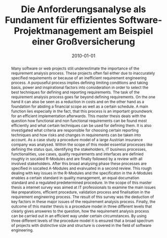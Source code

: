 ---
abstract: Many software or web projects still underestimate the importance of the
  requirement analysis process. These projects often fail either due to inaccurately
  specified requirements or because of an inefficient requirement engineering process.
  A purpuseful process implies defining limiting conditions and taking basis, power
  and inspirational factors into consideration in order to select the best techniques
  for defining and reporting requirements. The task of the requirement analysis process
  goes far beyond defining requirements. On the one hand it can also be seen as a
  reduction in costs and on the other hand as a foundation for abiding a financial
  scope as well as a certain schedule. A main function lies especially in the fact,
  that this process is an important groundwork for an efficient implementation afterwards.
  This master thesis deals with the question how functional and non functional requirements
  can be found most efficiently and what certain techniques can be used for defining
  them. It is also investigated what criteria are responsible for choosing certain
  reporting techniques and how risks and changes in requirements can be taken into
  account. As a case study a procedure model of a large Austrian insurance company
  was analysed. Within the scope of this model essential processes like defining the
  status quo, identifying the stakeholders, IT business processes, functionalities,
  use cases, quality requirements and interfaces are definied roughly in socalled
  R-Modules and are finally followed by a review with all involved stakeholders. After
  this broad analysing phase these processes are specified in socalled A-Modules and
  evalvuated in a second review. This rough dealing with key issues in the R-Modules
  and the specificaton in the A-Modules enables a certain standard in quality management,
  an equal documation standard and a regulated predetermined procedure. In the scope
  of this master thesis a internet survey was aimed at IT professionals to examine
  the main issues like preparations, efficient procedure, validation process and finalisation
  in the requirement engineering process. The result of this survey was the deduction
  of key factors in these major issues of the requirement analysis process. Finally,
  the outcome of this master thesis is a procedure model in three different levels
  that clearly gives answeres to the question, how the requirement analysis process
  can be carried out in an efficient way under certain circumstances. By using three
  different levels of the procedure model it is ensured that a broad spectrum of projects
  with distinctive size and structure is covered in the field of software engineering.
authors:
- Stefan Rameder
date: '2010-01-01'
featured: false
links:
- name: Publik
  url: https://publik.tuwien.ac.at/showentry.php?ID=194534&lang=2
publication_types:
- '7'
publishDate: '2010-01-01'
title: Die Anforderungsanalyse als Fundament für effizientes Software-Projektmanagement
  am Beispiel einer Großversicherung
url_pdf: ''
---
